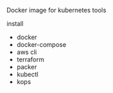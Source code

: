 Docker image for kubernetes tools

install 
- docker
- docker-compose
- aws cli
- terraform
- packer
- kubectl
- kops
